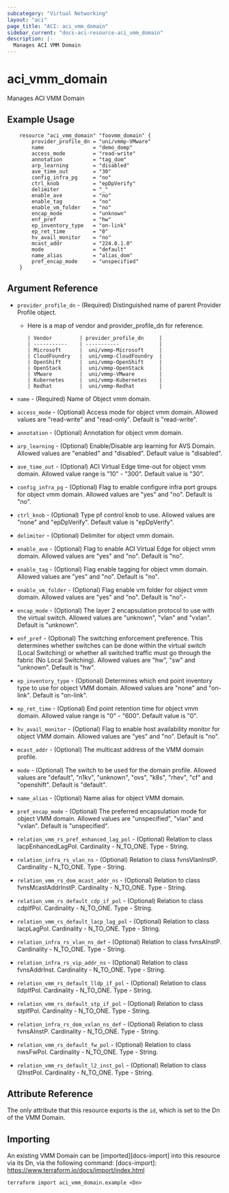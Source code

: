 ```yaml
---
subcategory: "Virtual Networking"
layout: "aci"
page_title: "ACI: aci_vmm_domain"
sidebar_current: "docs-aci-resource-aci_vmm_domain"
description: |-
  Manages ACI VMM Domain
---
```


# aci_vmm_domain

Manages ACI VMM Domain

## Example Usage

```hcl
	resource "aci_vmm_domain" "foovmm_domain" {
		provider_profile_dn = "uni/vmmp-VMware"
		name                = "demo_domp"
		access_mode         = "read-write"
		annotation          = "tag_dom"
		arp_learning        = "disabled"
		ave_time_out        = "30"
		config_infra_pg     = "no"
		ctrl_knob           = "epDpVerify"
		delimiter           = "_"
		enable_ave          = "no"
		enable_tag          = "no"
		enable_vm_folder    = "no"
		encap_mode          = "unknown"
		enf_pref            = "hw"
		ep_inventory_type   = "on-link"
		ep_ret_time         = "0"
		hv_avail_monitor    = "no"
		mcast_addr          = "224.0.1.0"
		mode                = "default"
		name_alias          = "alias_dom"
		pref_encap_mode     = "unspecified"
	}
```
## Argument Reference

- `provider_profile_dn` - (Required) Distinguished name of parent Provider Profile object.
  * Here is a map of vendor and provider_profile_dn for reference.

		| Vendor         | provider_profile_dn     |
		| -----------    | -----------             |
		| Microsoft      |  uni/vmmp-Microsoft     |
		| CloudFoundry   |  uni/vmmp-CloudFoundry  |
		| OpenShift      |  uni/vmmp-OpenShift     |
		| OpenStack      |  uni/vmmp-OpenStack     |
		| VMware         |  uni/vmmp-VMware        |
		| Kubernetes     |  uni/vmmp-Kubernetes    |
		| Redhat         |  uni/vmmp-Redhat        |

- `name` - (Required) Name of Object vmm domain.
- `access_mode` - (Optional) Access mode for object vmm domain. Allowed values are "read-write" and "read-only". Default is "read-write".
- `annotation` - (Optional) Annotation for object vmm domain.
- `arp_learning` - (Optional) Enable/Disable arp learning for AVS Domain. Allowed values are "enabled" and "disabled". Default value is "disabled".
- `ave_time_out` - (Optional) ACI Virtual Edge time-out for object vmm domain. Allowed value range is "10" - "300". Default value is "30".
- `config_infra_pg` - (Optional) Flag to enable configure infra port groups for object vmm domain. Allowed values are "yes" and "no". Default is "no".
- `ctrl_knob` - (Optional) Type pf control knob to use. Allowed values are "none" and "epDpVerify". Default value is "epDpVerify".
- `delimiter` - (Optional) Delimiter for object vmm domain.
- `enable_ave` - (Optional) Flag to enable ACI Virtual Edge for object vmm domain. Allowed values are "yes" and "no". Default is "no".
- `enable_tag` - (Optional) Flag enable tagging for object vmm domain. Allowed values are "yes" and "no". Default is "no".
- `enable_vm_folder` - (Optional) Flag enable vm folder for object vmm domain. Allowed values are "yes" and "no". Default is "no".-
- `encap_mode` - (Optional) The layer 2 encapsulation protocol to use with the virtual switch. Allowed values are "unknown", "vlan" and "vxlan". Default is "unknown".
- `enf_pref` - (Optional) The switching enforcement preference. This determines whether switches can be done within the virtual switch (Local Switching) or whether all switched traffic must go through the fabric (No Local Switching). Allowed values are "hw", "sw" and "unknown". Default is "hw".
- `ep_inventory_type` - (Optional) Determines which end point inventory type to use for object VMM domain. Allowed values are "none" and "on-link". Default is "on-link".
- `ep_ret_time` - (Optional) End point retention time for object vmm domain. Allowed value range is "0" - "600". Default value is "0".
- `hv_avail_monitor` - (Optional) Flag to enable host availability monitor for object VMM domain. Allowed values are "yes" and "no". Default is "no".
- `mcast_addr` - (Optional) The multicast address of the VMM domain profile.
- `mode` - (Optional) The switch to be used for the domain profile. Allowed values are "default", "n1kv", "unknown", "ovs", "k8s", "rhev", "cf" and "openshift". Default is "default".
- `name_alias` - (Optional) Name alias for object VMM domain.
- `pref_encap_mode` - (Optional) The preferred encapsulation mode for object VMM domain. Allowed values are "unspecified", "vlan" and "vxlan". Default is "unspecified".

- `relation_vmm_rs_pref_enhanced_lag_pol` - (Optional) Relation to class lacpEnhancedLagPol. Cardinality - N_TO_ONE. Type - String.
- `relation_infra_rs_vlan_ns` - (Optional) Relation to class fvnsVlanInstP. Cardinality - N_TO_ONE. Type - String.
- `relation_vmm_rs_dom_mcast_addr_ns` - (Optional) Relation to class fvnsMcastAddrInstP. Cardinality - N_TO_ONE. Type - String.
- `relation_vmm_rs_default_cdp_if_pol` - (Optional) Relation to class cdpIfPol. Cardinality - N_TO_ONE. Type - String.
- `relation_vmm_rs_default_lacp_lag_pol` - (Optional) Relation to class lacpLagPol. Cardinality - N_TO_ONE. Type - String.
- `relation_infra_rs_vlan_ns_def` - (Optional) Relation to class fvnsAInstP. Cardinality - N_TO_ONE. Type - String.
- `relation_infra_rs_vip_addr_ns` - (Optional) Relation to class fvnsAddrInst. Cardinality - N_TO_ONE. Type - String.
- `relation_vmm_rs_default_lldp_if_pol` - (Optional) Relation to class lldpIfPol. Cardinality - N_TO_ONE. Type - String.
- `relation_vmm_rs_default_stp_if_pol` - (Optional) Relation to class stpIfPol. Cardinality - N_TO_ONE. Type - String.
- `relation_infra_rs_dom_vxlan_ns_def` - (Optional) Relation to class fvnsAInstP. Cardinality - N_TO_ONE. Type - String.
- `relation_vmm_rs_default_fw_pol` - (Optional) Relation to class nwsFwPol. Cardinality - N_TO_ONE. Type - String.
- `relation_vmm_rs_default_l2_inst_pol` - (Optional) Relation to class l2InstPol. Cardinality - N_TO_ONE. Type - String.

## Attribute Reference

The only attribute that this resource exports is the `id`, which is set to the
Dn of the VMM Domain.

## Importing

An existing VMM Domain can be [imported][docs-import] into this resource via its Dn, via the following command:
[docs-import]: https://www.terraform.io/docs/import/index.html

```
terraform import aci_vmm_domain.example <Dn>
```
